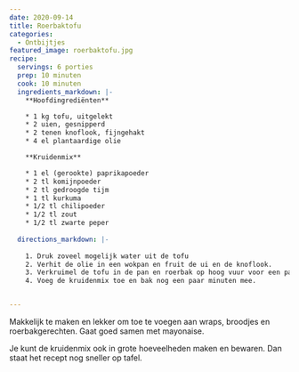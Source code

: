 ```yaml
---
date: 2020-09-14
title: Roerbaktofu
categories:
  - Ontbijtjes
featured_image: roerbaktofu.jpg
recipe:
  servings: 6 porties
  prep: 10 minuten
  cook: 10 minuten
  ingredients_markdown: |-
    **Hoofdingrediënten**

    * 1 kg tofu, uitgelekt
    * 2 uien, gesnipperd
    * 2 tenen knoflook, fijngehakt
    * 4 el plantaardige olie

    **Kruidenmix**

    * 1 el (gerookte) paprikapoeder
    * 2 tl komijnpoeder
    * 2 tl gedroogde tijm
    * 1 tl kurkuma
    * 1/2 tl chilipoeder
    * 1/2 tl zout
    * 1/2 tl zwarte peper
  
  directions_markdown: |-
    
    1. Druk zoveel mogelijk water uit de tofu
    2. Verhit de olie in een wokpan en fruit de ui en de knoflook.
    3. Verkruimel de tofu in de pan en roerbak op hoog vuur voor een paar minuten tot de tofu goudbruin is.
    4. Voeg de kruidenmix toe en bak nog een paar minuten mee.


---
```


Makkelijk te maken en lekker om toe te voegen aan wraps, broodjes en roerbakgerechten. Gaat goed samen met mayonaise.

Je kunt de kruidenmix ook in grote hoeveelheden maken en bewaren. Dan staat het recept nog sneller op tafel.